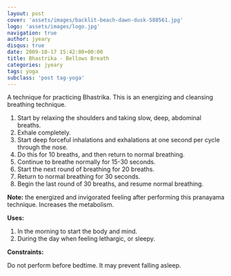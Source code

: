 ```yaml
---
layout: post
cover: 'assets/images/backlit-beach-dawn-dusk-588561.jpg'
logo: 'assets/images/logo.jpg'
navigation: true
author: jyeary
disqus: true
date: 2009-10-17 15:42:00+00:00
title: Bhastrika - Bellows Breath
categories: jyeary
tags: yoga
subclass: 'post tag-yoga' 
---
```

A technique for practicing Bhastrika. This is an energizing and cleansing breathing technique.  
  1. Start by relaxing the shoulders and taking slow, deep, abdominal breaths.
  2. Exhale completely.
  3. Start deep forceful inhalations and exhalations at one second per cycle through the nose.
  4. Do this for 10 breaths, and then return to normal breathing.
  5. Continue to breathe normally for 15-30 seconds.
  6. Start the next round of breathing for 20 breaths.
  7. Return to normal breathing for 30 seconds.
  8. Begin the last round of 30 breaths, and resume normal breathing.
  
**Note:** the energized and invigorated feeling after performing this pranayama technique. Increases the metabolism.  
  
**Uses:**  
  1. In the morning to start the body and mind.
  2. During the day when feeling lethargic, or sleepy.  

**Constraints:**  
  
Do not perform before bedtime. It may prevent falling asleep.
